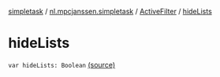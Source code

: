 [simpletask](../../index.md) / [nl.mpcjanssen.simpletask](../index.md) / [ActiveFilter](index.md) / [hideLists](.)

# hideLists

`var hideLists: Boolean` [(source)](https://github.com/mpcjanssen/simpletask-android/blob/master/src/main/java/nl/mpcjanssen/simpletask/ActiveFilter.kt#L34)